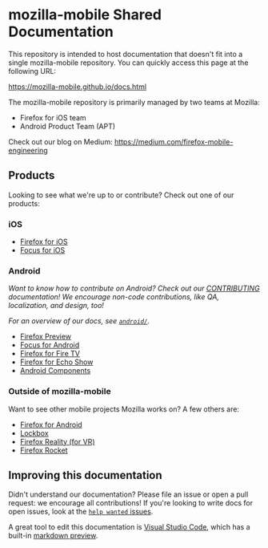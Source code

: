 # mozilla-mobile Shared Documentation
This repository is intended to host documentation that doesn't fit into a single mozilla-mobile repository. You can quickly access this page at the following URL:

https://mozilla-mobile.github.io/docs.html

The mozilla-mobile repository is primarily managed by two teams at Mozilla:
- Firefox for iOS team
- Android Product Team (APT)

Check out our blog on Medium: https://medium.com/firefox-mobile-engineering

## Products
Looking to see what we're up to or contribute? Check out one of our products:

### iOS
- [Firefox for iOS](https://github.com/mozilla-mobile/firefox-ios)
- [Focus for iOS](https://github.com/mozilla-mobile/focus-ios)

### Android
*Want to know how to contribute on Android? Check out our
[CONTRIBUTING](android/CONTRIBUTING.md) documentation! We encourage non-code
contributions, like QA, localization, and design, too!*

*For an overview of our docs, see [`android/`](android/).*
- [Firefox Preview](https://github.com/mozilla-mobile/fenix)
- [Focus for Android](https://github.com/mozilla-mobile/focus-android)
- [Firefox for Fire TV](https://github.com/mozilla-mobile/firefox-tv)
- [Firefox for Echo Show](https://github.com/mozilla-mobile/firefox-echo-show)
- [Android Components](https://github.com/mozilla-mobile/android-components)

### Outside of mozilla-mobile
Want to see other mobile projects Mozilla works on? A few others are:
- [Firefox for Android](https://wiki.mozilla.org/Mobile/Get_Involved)
- [Lockbox](https://github.com/mozilla-lockbox/)
- [Firefox Reality (for VR)](https://github.com/mozillareality/firefoxreality)
- [Firefox Rocket](https://github.com/mozilla-tw/Rocket)

## Improving this documentation
Didn't understand our documentation? Please file an issue or open a pull request:
we encourage all contributions! If you're looking to write docs for open issues,
look at the [`help wanted` issues][help].

A great tool to edit this documentation is [Visual Studio Code][code], which has a
built-in [markdown preview][md preview].

[code]: https://code.visualstudio.com/
[md preview]: https://code.visualstudio.com/Docs/languages/markdown#_markdown-preview
[help]: https://github.com/mozilla-mobile/shared-docs/labels/%F0%9F%93%96%20help%20wanted

